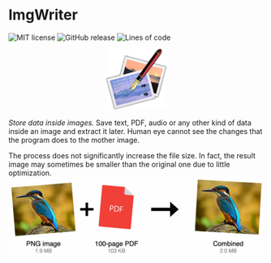 # ImgWriter
<!--
Copyright (c) 2022 Pyry Lahtinen
MIT license (read more on LICENSE.txt)
-->

![MIT license](https://img.shields.io/github/license/PyryL/imgwriter?style=flat-square)
![GitHub release](https://img.shields.io/github/v/release/PyryL/imgwriter?style=flat-square)
![Lines of code](https://img.shields.io/tokei/lines/github/PyryL/imgwriter)

<p align="center">
  <img src="icon.png" height="120" alt="ImgWriter icon" />
</p>

*Store data inside images.* Save text, PDF, audio or any other kind of data inside an image and extract it later. Human eye cannot see the changes that the program does to the mother image.

The process does not significantly increase the file size. In fact, the result image may sometimes be smaller than the original one due to little optimization.
![Original image 1.9 MB + 100-page PDF 103 KB = Result image 2.0 MB](convert.png)

